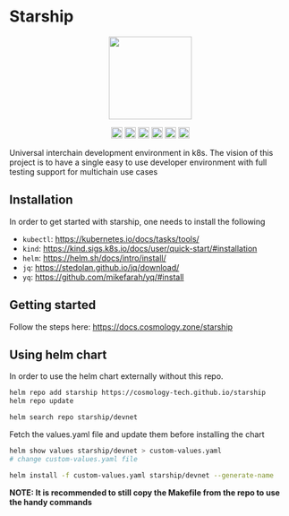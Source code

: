 # Starship

<p align="center" width="100%">
    <img height="148" src="https://user-images.githubusercontent.com/10805402/242348990-c141d6cd-e1c9-413f-af68-283de029c3a4.png" />
</p>

<p align="center" width="100%">
   <a href="https://github.com/cosmology-tech/starship/releases/latest"><img height="20" src="https://github.com/cosmology-tech/starship/actions/workflows/release.yaml/badge.svg"></a>
   <a href="https://github.com/cosmology-tech/starship/blob/main/LICENSE"><img height="20" src="https://img.shields.io/badge/license-MIT-blue.svg"></a>
   <a href="https://github.com/cosmology-tech/starship/actions/workflows/e2e-tests.yaml"><img height="20" src="https://github.com/cosmology-tech/starship/actions/workflows/e2e-tests.yaml/badge.svg"></a>
   <a href="https://github.com/cosmology-tech/starship/actions/workflows/build.yaml"><img height="20" src="https://github.com/cosmology-tech/starship/actions/workflows/build.yaml/badge.svg"></a>
   <a href="https://github.com/cosmology-tech/starship/actions/workflows/docs.yaml"><img height="20" src="https://github.com/cosmology-tech/starship/actions/workflows/docs.yaml/badge.svg"></a>
   <a href="https://github.com/cosmology-tech/starship/actions/workflows/starship-docker.yaml"><img height="20" src="https://github.com/cosmology-tech/starship/actions/workflows/starship-docker.yaml/badge.svg"></a>
</p>

Universal interchain development environment in k8s. The vision of this project
is to have a single easy to use developer environment with full testing support
for multichain use cases

## Installation
In order to get started with starship, one needs to install the following
* `kubectl`: https://kubernetes.io/docs/tasks/tools/
* `kind`: https://kind.sigs.k8s.io/docs/user/quick-start/#installation
* `helm`: https://helm.sh/docs/intro/install/
* `jq`: https://stedolan.github.io/jq/download/
* `yq`: https://github.com/mikefarah/yq/#install

## Getting started
Follow the steps here: https://docs.cosmology.zone/starship

## Using helm chart
In order to use the helm chart externally without this repo.
```bash
helm repo add starship https://cosmology-tech.github.io/starship
helm repo update

helm search repo starship/devnet
```
Fetch the values.yaml file and update them before installing the chart
```bash
helm show values starship/devnet > custom-values.yaml
# change custom-values.yaml file

helm install -f custom-values.yaml starship/devnet --generate-name
```

**NOTE: It is recommended to still copy the Makefile from the repo to use the handy commands**
